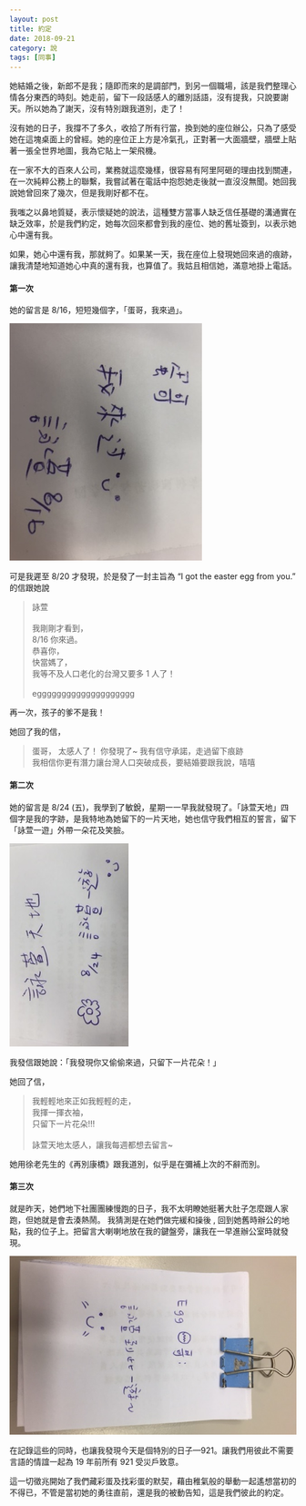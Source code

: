 ```yaml
---
layout: post
title: 約定
date: 2018-09-21
category: 說
tags: [同事]
---
```


她結婚之後，新郎不是我；隨即而來的是調部門，到另一個職場，該是我們整理心情各分東西的時刻。她走前，留下一段話感人的離別話語，沒有提我，只說要謝天。所以她為了謝天，沒有特別跟我道別，走了！

<!--more-->
沒有她的日子，我撐不了多久，收拾了所有行當，換到她的座位辦公，只為了感受她在這塊桌面上的曾經。她的座位正上方是冷氣孔，正對著一大面牆壁，牆壁上貼著一張全世界地圖，我為它貼上一架飛機。

在一家不大的百來人公司，業務就這麼幾樣，很容易有阿里阿砸的理由找到關連，在一次純粹公務上的聯繫，我嘗試著在電話中抱怨她走後就一直沒沒無聞。她回我說她曾回來了幾次，但是我剛好都不在。

我嗤之以鼻地質疑，表示懷疑她的說法，這種雙方當事人缺乏信任基礎的溝通實在缺乏效率，於是我們約定，她每次回來都會到我的座位、她的舊址簽到，以表示她心中還有我。

如果，她心中還有我，那就夠了。如果某一天，我在座位上發現她回來過的痕跡，讓我清楚地知道她心中真的還有我，也算值了。我姑且相信她，滿意地掛上電話。

#### 第一次
她的留言是 8/16，短短幾個字，「蛋哥，我來過<i class="fas fa-smile"></i>」。

![第一次](/assets/images/2018/agree1.jpg)

可是我遲至 8/20 才發現，於是發了一封主旨為 “I got the easter egg from you.” 的信跟她說 

>詠萱<br />
><br />
>我剛剛才看到，<br />
>8/16 你來過。<br />
>恭喜你，<br />
>快當媽了，<br />
>我等不及人口老化的台灣又要多 1 人了！<br />
><br />
>egggggggggggggggggggg<br />

再一次，孩子的爹不是我！

她回了我的信，

>蛋哥， 太感人了！ 你發現了~ 我有信守承諾，走過留下痕跡<br />
>我相信你更有潛力讓台灣人口突破成長，要結婚要跟我說，嘻嘻<br />

#### 第二次
她的留言是 8/24 (五)，我學到了敏銳，星期一一早我就發現了。「詠萱天地」四個字是我的字跡，是我特地為她留下的一片天地，她也信守我們相互的誓言，留下「詠萱一遊」外帶一朵花及笑臉。

![第二次](/assets/images/2018/agree2.jpg)

我發信跟她說：「我發現你又偷偷來過，只留下一片花朵！」

她回了信，

>我輕輕地來正如我輕輕的走，<br />
>我揮一揮衣袖，<br />
>只留下一片花朵!!!<br />
><br />
>詠萱天地太感人，讓我每週都想去留言~

她用徐老先生的《再別康橋》跟我道別，似乎是在彌補上次的不辭而別。

#### 第三次
就是昨天，她們地下社團團練慢跑的日子，我不太明瞭她挺著大肚子怎麼跟人家跑，但她就是會去湊熱鬧。 我猜測是在她們做完緩和操後 , 回到她舊時辦公的地點，我的位子上。把留言大喇喇地放在我的鍵盤旁，讓我在一早進辦公室時就發現。

![第三次](/assets/images/2018/agree5.JPG)

在記錄這些的同時，也讓我發現今天是個特別的日子—921。讓我們用彼此不需要言語的情誼一起為 19 年前所有 921 受災戶致意。

這一切徵兆開始了我們藏彩蛋及找彩蛋的默契，藉由稚氣般的舉動一起遙想當初的不得已，不管是當初她的勇往直前，還是我的被動告知，這是我們彼此的約定。
